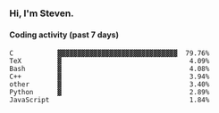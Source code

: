 ### Hi, I'm Steven.

#### Coding activity (past 7 days)
```
C           ▓▓▓▓▓▓▓▓▓▓▓▓▓▓▓▓▓▓▓▓▓▓▓▓▓▓▓▓▓▓  79.76%
TeX         ▓                                4.09%
Bash        ▓                                4.08%
C++         ▓                                3.94%
other       ▓                                3.40%
Python      ▓                                2.89%
JavaScript                                   1.84%
```
